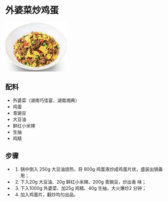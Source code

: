 # 外婆菜炒鸡蛋

![外婆菜炒鸡蛋](../images/外婆菜炒鸡蛋.png)


## 配料

- 外婆菜（湖南巧佳宴、湖南湘典）
- 鸡蛋
- 青豌豆
- 大豆油
- 鲜红小米辣
- 生抽
- 鸡精

## 步骤

- 1. 锅中倒入 250g 大豆油烧热，将 800g 鸡蛋液炒成鸡蛋片状，盛装出锅备用；
- 2. 下入20g 大豆油、20g 鲜红小米辣、200g 青豌豆，炒出香
     味；
- 3. 下入1000g 外婆菜、加25g 鸡精、40g 生抽，大火爆炒2
     分钟；
- 4. 加入鸡蛋片，翻炒均匀出品。
